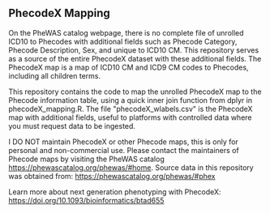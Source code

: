 ## PhecodeX Mapping ##
On the PheWAS catalog webpage, there is no complete file of unrolled ICD10 to Phecodes with additional fields
such as Phecode Category, Phecode Description, Sex, and unique to ICD10 CM. This repository serves as a source of the
entire PhecodeX dataset with these additional fields. The PhecodeX map is a map of ICD10 CM and ICD9 CM codes to Phecodes, 
including all children terms.

This repository contains the code to map the unrolled PhecodeX map to the Phecode information table, using a quick inner join 
function from dplyr in phecodeX_mapping.R. The file "phecodeX_wlabels.csv" is the PhecodeX map with additional fields,
useful to platforms with controlled data where you must request data to be ingested.

I DO NOT maintain PhecodeX or other Phecode maps, this is only for personal and non-commercial use. Please contact the maintainers
of Phecode maps by visiting the PheWAS catalog https://phewascatalog.org/phewas/#home. Source data in this repository was obtained from: https://phewascatalog.org/phewas/#phex

Learn more about next generation phenotyping with PhecodeX: https://doi.org/10.1093/bioinformatics/btad655
